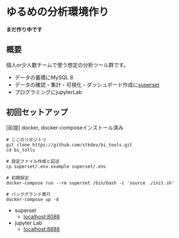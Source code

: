 # ゆるめの分析環境作り

**まだ作り中です** 

## 概要
個人or少人数チームで使う想定の分析ツール群です。

- データの蓄積にMySQL 8
- データの確認・集計・可視化・ダッシュボード作成に[superset](https://superset.apache.org/)
- プログラミングにjupyterLab

## 初回セットアップ

[前提] docker, docker-composeインストール済み

```
# ここのリポジトリ
git clone https://github.com/stkdev/bi_tools.git
cd bi_tolls

# 設定ファイル作成と記述
cp superset/.env.example superset/.env

# 初期設定
docker-compose run --rm superset /bin/bash -c 'source ./init.sh'

# バックグランド実行
docker-compose up -d
```

- superset
    - [localhost:8088](http://localhost:8088)
- jupyter Lab
    - [localhost:8888](http://localhost:8888)



